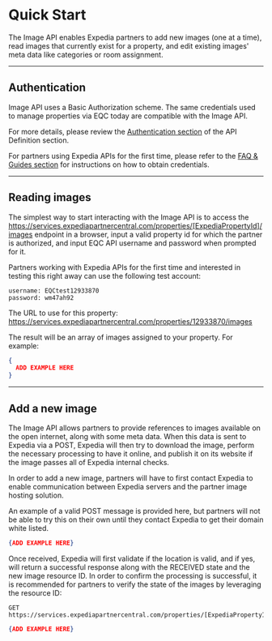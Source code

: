 # Quick Start
The Image API enables Expedia partners to add new images (one at a time), read images that currently exist for a property, and edit existing images' meta data like categories or room assignment.

----

## Authentication
Image API uses a Basic Authorization scheme. The same credentials used to manage properties via EQC today are compatible with the Image API. 

For more details, please review the [Authentication section](reference.html#authentication) of the API Definition section.

For partners using Expedia APIs for the first time, please refer to the [FAQ & Guides section](guides.html#howtogetstarted) for instructions on how to obtain credentials.

----

## Reading images
The simplest way to start interacting with the Image API is to access the 
<https://services.expediapartnercentral.com/properties/[ExpediaPropertyId]/images> endpoint in a browser, input a valid property id for which the partner is authorized, and input EQC API username and password when prompted for it.

Partners working with Expedia APIs for the first time and interested in testing this right away can use the following test account:
```
username: EQCtest12933870
password: wm47ah92
```
The URL to use for this property: <https://services.expediapartnercentral.com/properties/12933870/images>

The result will be an array of images assigned to your property. For example:
```JSON
{
  ADD EXAMPLE HERE
}
```

----

## Add a new image
The Image API allows partners to provide references to images available on the open internet, along with some meta data. When this data is sent to Expedia via a POST, Expedia will then try to download the image, perform the necessary processing to have it online, and publish it on its website if the image passes all of Expedia internal checks.

In order to add a new image, partners will have to first contact Expedia to enable communication between Expedia servers and the partner image hosting solution.

An example of a valid POST message is provided here, but partners will not be able to try this on their own until they contact Expedia to get their domain white listed.

```JSON
{ADD EXAMPLE HERE}
```
Once received, Expedia will first validate if the location is valid, and if yes, will return a successful response along with the RECEIVED state and the new image resource ID. In order to confirm the processing is successful, it is recommended for partners to verify the state of the images by leveraging the resource ID:
```
GET https://services.expediapartnercentral.com/properties/[ExpediaPropertyId]/images/[ImageResourceId]
```

```JSON
{ADD EXAMPLE HERE}
```